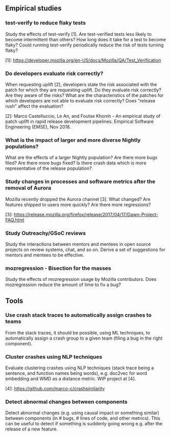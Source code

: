 ## Empirical studies

### test-verify to reduce flaky tests
Study the effects of test-verify \[1\]. Are test-verified tests less likely to become intermittent than others? How long does it take for a test to become flaky? Could running test-verify periodically reduce the risk of tests turning flaky?

\[1\]: <https://developer.mozilla.org/en-US/docs/Mozilla/QA/Test_Verification>

### Do developers evaluate risk correctly?
When requesting uplift \[2\], developers state the risk associated with the patch for which they are requesting uplift. Do they evaluate risk correctly? Are they aware of the risks? What are the characteristics of the patches for which developers are not able to evaluate risk correctly? Does "release rush" affect the evaluation?

\[2\]: Marco Castelluccio, Le An, and Foutse Khomh - An empirical study of patch uplift in rapid release development pipelines. Empirical Software Engineering (EMSE), Nov 2018.

### What is the impact of larger and more diverse Nightly populations?
What are the effects of a larger Nightly population? Are there more bugs filed? Are there more bugs fixed? Is there crash data which is more representative of the release population?

### Study changes in processes and software metrics after the removal of Aurora
Mozilla recently dropped the Aurora channel \[3\]. What changed? Are features shipped to users more quickly? Are there more regressions?

\[3\]: <https://release.mozilla.org/firefox/release/2017/04/17/Dawn-Project-FAQ.html>

### Study Outreachy/GSoC reviews
Study the interactions between mentors and mentees in open source projects on review systems, chat, and so on. Derive a set of suggestions for mentors and mentees to be effective.

### mozregression - Bisection for the masses
Study the effects of mozregression usage by Mozilla contributors. Does mozregression reduce the amount of time to fix a bug?



## Tools

### Use crash stack traces to automatically assign crashes to teams
From the stack traces, it should be possible, using ML techniques, to automatically assign a crash group to a given team (filing a bug in the right component).

### Cluster crashes using NLP techniques
Evaluate clustering crashes using NLP techniques (stack trace being a sentence, and function names being words), e.g. doc2vec for word embedding and WMD as a distance metric. WIP project at \[4\].

\[4\]: <https://github.com/marco-c/crashsimilarity>

### Detect abnormal changes between components
Detect abnormal changes (e.g. using causal impact or something similar) between components (in # bugs, # lines of code, and other metrics). This can be useful to detect if something is suddenly going wrong e.g. after the release of a new feature.
